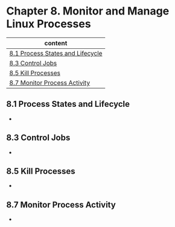 # Chapter 8. Monitor and Manage Linux Processes

| content |
| --- |
| [8.1 Process States and Lifecycle](#8.1) |
| [8.3 Control Jobs](#8.3) |
| [8.5 Kill Processes](#8.5) |
| [8.7 Monitor Process Activity](#8.7) |


<a name="8.1"></a>
## 8.1 Process States and Lifecycle

* 


<a name="8.3"></a>
## 8.3 Control Jobs

* 


<a name="8.5"></a>
## 8.5 Kill Processes

* 


<a name="8.7"></a>
## 8.7 Monitor Process Activity

* 


